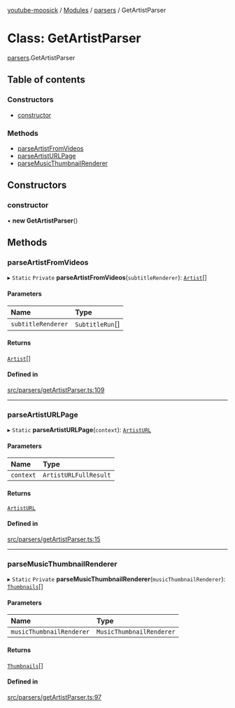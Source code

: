 [youtube-moosick](../README.md) / [Modules](../modules.md) / [parsers](../modules/parsers.md) / GetArtistParser

# Class: GetArtistParser

[parsers](../modules/parsers.md).GetArtistParser

## Table of contents

### Constructors

- [constructor](parsers.GetArtistParser.md#constructor)

### Methods

- [parseArtistFromVideos](parsers.GetArtistParser.md#parseartistfromvideos)
- [parseArtistURLPage](parsers.GetArtistParser.md#parseartisturlpage)
- [parseMusicThumbnailRenderer](parsers.GetArtistParser.md#parsemusicthumbnailrenderer)

## Constructors

### constructor

• **new GetArtistParser**()

## Methods

### parseArtistFromVideos

▸ `Static` `Private` **parseArtistFromVideos**(`subtitleRenderer`): [`Artist`](resources_generalTypes.Artist.md)[]

#### Parameters

| Name | Type |
| :------ | :------ |
| `subtitleRenderer` | `SubtitleRun`[] |

#### Returns

[`Artist`](resources_generalTypes.Artist.md)[]

#### Defined in

[src/parsers/getArtistParser.ts:109](https://github.com/EvasiveXkiller/youtube-moosick/blob/d55cf42/src/parsers/getArtistParser.ts#L109)

___

### parseArtistURLPage

▸ `Static` **parseArtistURLPage**(`context`): [`ArtistURL`](resources_resultTypes.ArtistURL.md)

#### Parameters

| Name | Type |
| :------ | :------ |
| `context` | `ArtistURLFullResult` |

#### Returns

[`ArtistURL`](resources_resultTypes.ArtistURL.md)

#### Defined in

[src/parsers/getArtistParser.ts:15](https://github.com/EvasiveXkiller/youtube-moosick/blob/d55cf42/src/parsers/getArtistParser.ts#L15)

___

### parseMusicThumbnailRenderer

▸ `Static` `Private` **parseMusicThumbnailRenderer**(`musicThumbnailRenderer`): [`Thumbnails`](resources_generalTypes.Thumbnails.md)[]

#### Parameters

| Name | Type |
| :------ | :------ |
| `musicThumbnailRenderer` | `MusicThumbnailRenderer` |

#### Returns

[`Thumbnails`](resources_generalTypes.Thumbnails.md)[]

#### Defined in

[src/parsers/getArtistParser.ts:97](https://github.com/EvasiveXkiller/youtube-moosick/blob/d55cf42/src/parsers/getArtistParser.ts#L97)
